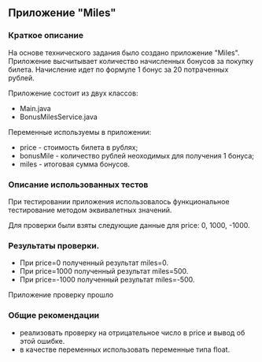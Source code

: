 ## Приложение "Miles"

### Краткое описание

На основе технического задания было создано приложение "Miles". 
Приложение высчитывает количество начисленных бонусов за покупку билета. Начисление идет по формуле 1 бонус за 20 потраченных рублей.

Приложение состоит из двух классов:
- Main.java
- BonusMilesService.java

Переменные используемы в приложении:
- price - стоимость билета в рублях;
- bonusMile - количество рублей неоходимых для получения 1 бонуса;
- miles - итоговая сумма бонусов.

### Описание использованных тестов

При тестировании приложения использовалось функциональное тестирование методом эквивалетных значений.

Для проверки были взяты следующие данные для price: 0, 1000, -1000.

### Результаты проверки.

- При price=0 полученный результат miles=0.
- При price=1000 полученный результат miles=500.
- При price=-1000 полученный результат miles=-500.

Приложение проверку прошло


### Общие рекомендации

- реализовать проверку на отрицательное число в price и вывод об этой ошибке.
- в качестве переменных использовать переменные типа float.